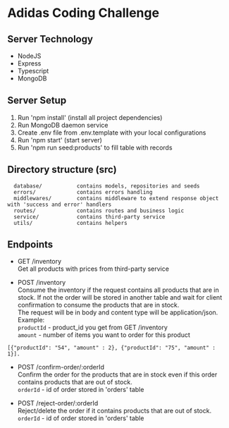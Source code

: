 # Adidas Coding Challenge

## Server Technology

* NodeJS
* Express
* Typescript
* MongoDB

## Server Setup

1. Run 'npm install' (install all project dependencies)
2. Run MongoDB daemon service
2. Create .env file from .env.template with your local configurations
4. Run 'npm start' (start server)
5. Run 'npm run seed:products' to fill table with records


## Directory structure (src)

      database/           contains models, repositories and seeds
      errors/             contains errors handling
      middlewares/        contains middleware to extend response object with 'success and error' handlers
      routes/             contains routes and business logic
      service/            contains third-party service
      utils/              contains helpers

## Endpoints

- GET /inventory <br>
Get all products with prices from third-party service

- POST /inventory <br>
Consume the inventory if the request contains all products that are in stock. If not the order will be stored in another table and wait for client confirmation to consume the products that are in stock. <br>The request will be in body and content type will be application/json. Example:<br>
``productId`` - product_id you get from GET /inventory<br>
``amount`` - number of items you want to order for this product
 ```
 [{"productId": "54", "amount" : 2}, {"productId": "75", "amount" : 1}]. 
 ```
 
- POST /confirm-order/:orderId <br>
Confirm the order for the products that are in stock even if this order contains products that are out of stock. <br>
 ``orderId`` - id of order stored in 'orders' table
 
- POST /reject-order/:orderId <br>
Reject/delete the order if it contains products that are out of stock. <br>
``orderId`` - id of order stored in 'orders' table
 